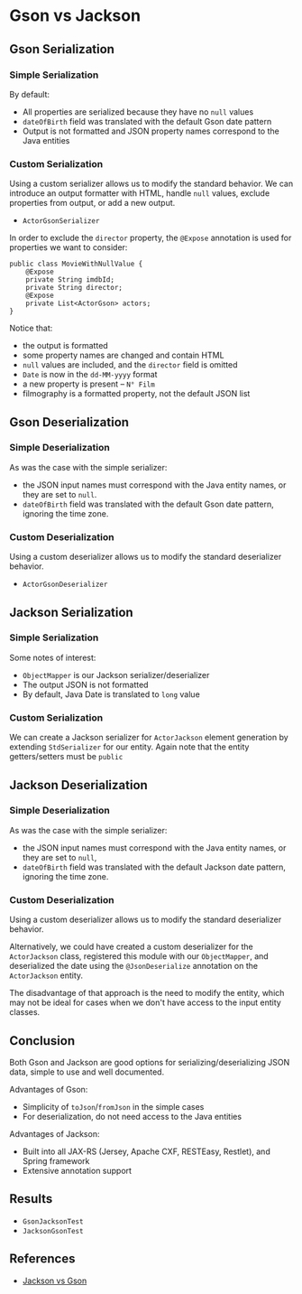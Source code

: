 # Gson vs Jackson

## Gson Serialization
### Simple Serialization
By default:
- All properties are serialized because they have no `null` values
- `dateOfBirth` field was translated with the default Gson date pattern
- Output is not formatted and JSON property names correspond to the Java entities

### Custom Serialization
Using a custom serializer allows us to modify the standard behavior. We can introduce an output formatter with HTML, handle `null` values, exclude properties from output, or add a new output.
- `ActorGsonSerializer`

In order to exclude the `director` property, the `@Expose` annotation is used for properties we want to consider:
```
public class MovieWithNullValue {
    @Expose
    private String imdbId;
    private String director;
    @Expose
    private List<ActorGson> actors;
}
```

Notice that:
- the output is formatted
- some property names are changed and contain HTML
- `null` values are included, and the `director` field is omitted
- `Date` is now in the `dd-MM-yyyy` format
- a new property is present – `N° Film`
- filmography is a formatted property, not the default JSON list

## Gson Deserialization
### Simple Deserialization
As was the case with the simple serializer:
- the JSON input names must correspond with the Java entity names, or they are set to `null`.
- `dateOfBirth` field was translated with the default Gson date pattern, ignoring the time zone.

### Custom Deserialization
Using a custom deserializer allows us to modify the standard deserializer behavior.
- `ActorGsonDeserializer`

## Jackson Serialization
### Simple Serialization
Some notes of interest:
- `ObjectMapper` is our Jackson serializer/deserializer
- The output JSON is not formatted
- By default, Java Date is translated to `long` value

### Custom Serialization
We can create a Jackson serializer for `ActorJackson` element generation by extending `StdSerializer` for our entity. Again note that the entity getters/setters must be `public`

## Jackson Deserialization
### Simple Deserialization
As was the case with the simple serializer:
- the JSON input names must correspond with the Java entity names, or they are set to `null`,
- `dateOfBirth` field was translated with the default Jackson date pattern, ignoring the time zone.

### Custom Deserialization
Using a custom deserializer allows us to modify the standard deserializer behavior.

Alternatively, we could have created a custom deserializer for the `ActorJackson` class, registered this module with our `ObjectMapper`, and deserialized the date using the `@JsonDeserialize` annotation on the `ActorJackson` entity.

The disadvantage of that approach is the need to modify the entity, which may not be ideal for cases when we don't have access to the input entity classes.

## Conclusion
Both Gson and Jackson are good options for serializing/deserializing JSON data, simple to use and well documented.

Advantages of Gson:
- Simplicity of `toJson`/`fromJson` in the simple cases
- For deserialization, do not need access to the Java entities

Advantages of Jackson:
- Built into all JAX-RS (Jersey, Apache CXF, RESTEasy, Restlet), and Spring framework
- Extensive annotation support

## Results
- `GsonJacksonTest`
- `JacksonGsonTest`

## References
- [Jackson vs Gson](https://www.baeldung.com/jackson-vs-gson)